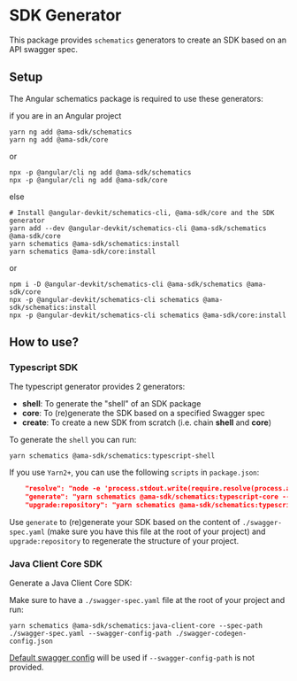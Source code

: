 # SDK Generator

This package provides `schematics` generators to create an SDK based on an API swagger spec.

## Setup

The Angular schematics package is required to use these generators:

if you are in an Angular project

```shell
yarn ng add @ama-sdk/schematics
yarn ng add @ama-sdk/core
```
or
```shell
npx -p @angular/cli ng add @ama-sdk/schematics
npx -p @angular/cli ng add @ama-sdk/core
```

else

```shell
# Install @angular-devkit/schematics-cli, @ama-sdk/core and the SDK generator
yarn add --dev @angular-devkit/schematics-cli @ama-sdk/schematics @ama-sdk/core
yarn schematics @ama-sdk/schematics:install
yarn schematics @ama-sdk/core:install
```
or
```shell
npm i -D @angular-devkit/schematics-cli @ama-sdk/schematics @ama-sdk/core
npx -p @angular-devkit/schematics-cli schematics @ama-sdk/schematics:install
npx -p @angular-devkit/schematics-cli schematics @ama-sdk/core:install
```

## How to use?

### Typescript SDK

The typescript generator provides 2 generators:

- **shell**: To generate the "shell" of an SDK package
- **core**: To (re)generate the SDK based on a specified Swagger spec
- **create**: To create a new SDK from scratch (i.e. chain **shell** and **core**)

To generate the `shell` you can run:

```shell
yarn schematics @ama-sdk/schematics:typescript-shell
```

If you use `Yarn2+`, you can use the following `scripts` in `package.json`:

```json
    "resolve": "node -e 'process.stdout.write(require.resolve(process.argv[1]));'",
    "generate": "yarn schematics @ama-sdk/schematics:typescript-core --spec-path ./swagger-spec.yaml",
    "upgrade:repository": "yarn schematics @ama-sdk/schematics:typescript-shell",
```

Use `generate` to (re)generate your SDK based on the content of `./swagger-spec.yaml` (make sure you have this file at the root of your project) and `upgrade:repository` to regenerate the structure of your project.

### Java Client Core SDK

Generate a Java Client Core SDK:

Make sure to have a `./swagger-spec.yaml` file at the root of your project and run:

```shell
yarn schematics @ama-sdk/schematics:java-client-core --spec-path ./swagger-spec.yaml --swagger-config-path ./swagger-codegen-config.json
```

[Default swagger config](./schematics/java/client-core/swagger-codegen-java-client/config/swagger-codegen-config.json) will be used if `--swagger-config-path` is not provided.
